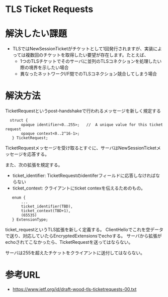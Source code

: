 # TLS Ticket Requests


# 解決したい課題
- TLSではNewSessionTicketがチケットとして1回発行されますが、実装によっては複数回のチケットを取得したい要望が存在します。たとえば、
  - 1つのTLSチケットでそのサーバに並列のTLSコネクションを処理したい際の境界を示したい場合
  - 異なったネットワークI/F間でのTLSコネクション競合してしまう場合

# 解決方法
TicketRequestというpost-handshakeで行われるメッセージを新しく規定する
```
  struct {
       opaque identifier<0..255>;   //  A unique value for this ticket request
       opaque context<0..2^16-1>;
   } TicketRequest;
```

TicketRequestメッセージを受け取るとすぐに、サーバはNewSessionTicketメッセージを応答する。

また、次の拡張を規定する。
- ticket_identifier: TicketRequestのidentiferフィールドに応答しなければならない
- ticket_context: クライアントにticket contexを伝えるためのもの。
```
   enum {
       ...
       ticket_identifier(TBD),
       ticket_context(TBD+1),
       (65535)
   } ExtensionType;
```

ticket_requestというTLS拡張を新しく定義する。
ClientHelloでこれを空データで送り、対応していたらEncryptedExtensionsでechoする。
サーバから拡張がechoされてこなかったら、TicketRequestを送ってはならない。

サーバは255を超えたチケットをクライアントに送付してはならない。


# 参考URL
- https://www.ietf.org/id/draft-wood-tls-ticketrequests-00.txt
